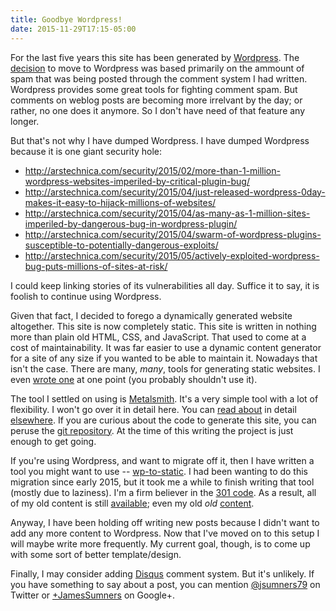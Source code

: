 ```yaml
---
title: Goodbye Wordpress!
date: 2015-11-29T17:15-05:00
---
```


For the last five years this site has been generated by [Wordpress][wordpress].
The [decision][oldwelcome] to move to Wordpress was based primarily on the
ammount of spam that was being posted through the comment system I had written.
Wordpress provides some great tools for fighting comment spam. But comments
on weblog posts are becoming more irrelvant by the day; or rather, no one
does it anymore. So I don't have need of that feature any longer.

But that's not why I have dumped Wordpress. I have dumped Wordpress because
it is one giant security hole:

* http://arstechnica.com/security/2015/02/more-than-1-million-wordpress-websites-imperiled-by-critical-plugin-bug/
* http://arstechnica.com/security/2015/04/just-released-wordpress-0day-makes-it-easy-to-hijack-millions-of-websites/
* http://arstechnica.com/security/2015/04/as-many-as-1-million-sites-imperiled-by-dangerous-bug-in-wordpress-plugin/
* http://arstechnica.com/security/2015/04/swarm-of-wordpress-plugins-susceptible-to-potentially-dangerous-exploits/
* http://arstechnica.com/security/2015/05/actively-exploited-wordpress-bug-puts-millions-of-sites-at-risk/

I could keep linking stories of its vulnerabilities all day. Suffice it to say,
it is foolish to continue using Wordpress.

Given that fact, I decided to forego a dynamically generated website altogether.
This site is now completely static. This site is written in nothing more than
plain old HTML, CSS, and JavaScript. That used to come at a cost of
maintainability. It was far easier to use a dynamic content generator for a
site of any size if you wanted to be able to maintain it. Nowadays that isn't
the case. There are many, *many*, tools for generating static websites.
I even [wrote one][njsbaker] at one point (you probably shouldn't use it).

The tool I settled on using is [Metalsmith][metalsmith]. It's a very simple
tool with a lot of flexibility. I won't go over it in detail here. You can
[read about][robinthrift] in detail [elsewhere][okay3]. If you are curious
about the code to generate this site, you can peruse the
[git repository][jrfomrepo]. At the time of this writing the project is just
enough to get going.

If you're using Wordpress, and want to migrate off it, then I have written a
tool you might want to use -- [wp-to-static][wptostatic]. I had been wanting
to do this migration since early 2015, but it took me a while to finish
writing that tool (mostly due to laziness). I'm a firm believer in the
[301 code][http301]. As a result, all of my old content is still
[available][2015archive]; even my old *old* [content][2010archive].

Anyway, I have been holding off writing new posts because I didn't want to
add any more content to Wordpress. Now that I've moved on to this setup
I will maybe write more frequently. My current goal, though, is to come up with
some sort of better template/design.
 
Finally, I may consider adding [Disqus](https://disqus.com/) comment system.
But it's unlikely. If you have something to say about a post, you can mention
[@jsumners79](https://twitter.com/jsumners79) on Twitter or
[+JamesSumners](https://plus.google.com/+JamesSumners) on Google+.

[wordpress]: http://wordpress.org/
[oldwelcome]: http://jrfom.com/2010/03/06/welcome-to-the-new-room-full-of-mirrors/
[njsbaker]: https://bitbucket.org/jsumners/njsbaker
[metalsmith]: http://metalsmith.io/
[robinthrift]: http://www.robinthrift.com/posts/metalsmith-part-1-setting-up-the-forge/
[okay3]: http://www.okaythree.com/2015/03/building-a-blog-with-metalsmith/
[jrfomrepo]: https://github.com/jsumners/jrfom.com
[wptostatic]: https://github.com/jsumners/wp-to-static
[http301]: https://httpstatuses.com/301
[2015archive]: http://jrfom.com/2015archive/
[2010archive]: http://jrfom.com/2010archive/